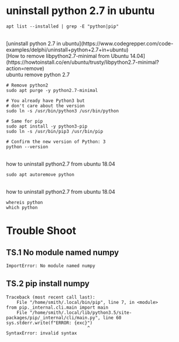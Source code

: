 # uninstall python 2.7 in ubuntu

```text
apt list --installed | grep -E "python|pip"
```

<br/>
[uninstall python 2.7 in ubuntu](https://www.codegrepper.com/code-examples/delphi/uninstall+python+2.7+in+ubuntu)

<br/>
[How to remove libpython2.7-minimal from Ubuntu 14.04](https://howtoinstall.co/en/ubuntu/trusty/libpython2.7-minimal?action=remove)

<br/>
ubuntu remove python 2.7

```text
# Remove python2
sudo apt purge -y python2.7-minimal

# You already have Python3 but
# don't care about the version
sudo ln -s /usr/bin/python3 /usr/bin/python

# Same for pip
sudo apt install -y python3-pip
sudo ln -s /usr/bin/pip3 /usr/bin/pip

# Confirm the new version of Python: 3
python --version
```
<br/>
how to uninstall python2.7 from ubuntu 18.04

```text
sudo apt autoremove python
```

<br/>
how to uninstall python2.7 from ubuntu 18.04

```text
whereis python
which python
```

# Trouble Shoot
## TS.1 No module named numpy

```text
ImportError: No module named numpy
```

## TS.2 pip install numpy

```text
Traceback (most recent call last):
    File "/home/smith/.local/bin/pip", line 7, in <module>
from pip._internal.cli.main import main
    File "/home/smith/.local/lib/python3.5/site-packages/pip/_internal/cli/main.py", line 60
sys.stderr.write(f"ERROR: {exc}")
                               ^
SyntaxError: invalid syntax

```

